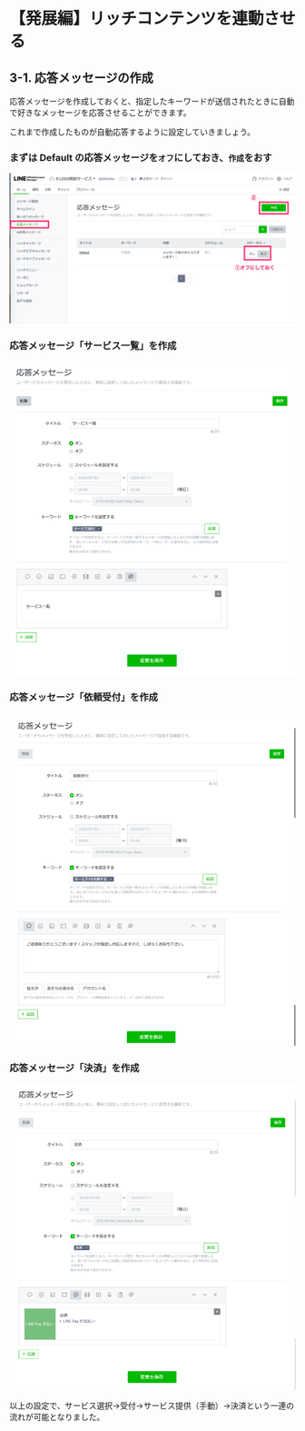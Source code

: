 # 【発展編】リッチコンテンツを連動させる

## 3-1. 応答メッセージの作成

応答メッセージを作成しておくと、指定したキーワードが送信されたときに自動で好きなメッセージを応答させることができます。

これまで作成したものが自動応答するように設定していきましょう。


### まずは Default の応答メッセージを`オフ`にしておき、`作成`をおす

![response_message_create.png](https://raw.githubusercontent.com/maztak/katacoda-scenarios/master/create-line-official-account/images/response_message_create.png)

### 応答メッセージ「サービス一覧」を作成

![response_message_service_list.png](https://raw.githubusercontent.com/maztak/katacoda-scenarios/master/create-line-official-account/images/response_message_service_list.png)

### 応答メッセージ「依頼受付」を作成

![response_message_accept.png](https://raw.githubusercontent.com/maztak/katacoda-scenarios/master/create-line-official-account/images/response_message_accept.png)

### 応答メッセージ「決済」を作成

![response_message_payment.png](https://raw.githubusercontent.com/maztak/katacoda-scenarios/master/create-line-official-account/images/response_message_payment.png)

以上の設定で、サービス選択→受付→サービス提供（手動）→決済という一連の流れが可能となりました。